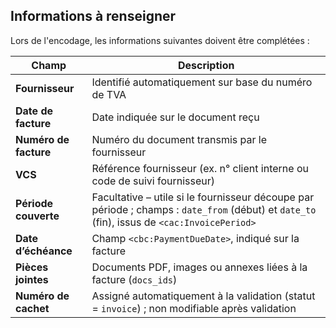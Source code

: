 ## Informations à renseigner

Lors de l'encodage, les informations suivantes doivent être complétées :

| Champ                 | Description                                                  |
| --------------------- | ------------------------------------------------------------ |
| **Fournisseur**       | Identifié automatiquement sur base du numéro de TVA          |
| **Date de facture**   | Date indiquée sur le document reçu                           |
| **Numéro de facture** | Numéro du document transmis par le fournisseur               |
| **VCS**               | Référence fournisseur (ex. n° client interne ou code de suivi fournisseur) |
| **Période couverte**  | Facultative – utile si le fournisseur découpe par période ; champs : `date_from` (début) et `date_to` (fin), issus de `<cac:InvoicePeriod>` |
| **Date d’échéance**   | Champ `<cbc:PaymentDueDate>`, indiqué sur la facture         |
| **Pièces jointes**    | Documents PDF, images ou annexes liées à la facture (`docs_ids`) |
| **Numéro de cachet**  | Assigné automatiquement à la validation (statut = `invoice`) ; non modifiable après validation |
